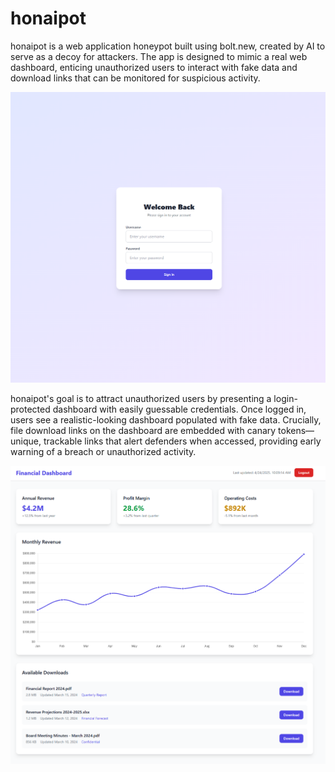 # honaipot

honaipot is a web application honeypot built using bolt.new, created by AI to serve as a decoy for attackers. The app is designed to mimic a real web dashboard, enticing unauthorized users to interact with fake data and download links that can be monitored for suspicious activity.

![Screenshot of the login](/Login.png)

honaipot's goal is to attract unauthorized users by presenting a login-protected dashboard with easily guessable credentials. Once logged in, users see a realistic-looking dashboard populated with fake data. Crucially, file download links on the dashboard are embedded with canary tokens—unique, trackable links that alert defenders when accessed, providing early warning of a breach or unauthorized activity.

![Screenshot of the Dashboard](/Dashboard.png)